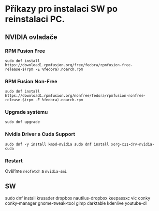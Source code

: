 # Příkazy pro instalaci SW po reinstalaci PC.
## NVIDIA ovladače
### RPM Fusion Free
`sudo dnf install https://download1.rpmfusion.org/free/fedora/rpmfusion-free-release-$(rpm -E %fedora).noarch.rpm`
### RPM Fusion Non-Free
`sudo dnf install https://download1.rpmfusion.org/nonfree/fedora/rpmfusion-nonfree-release-$(rpm -E %fedora).noarch.rpm`
### Upgrade systému
`sudo dnf upgrade`
### Nvidia Driver a Cuda Support
`sudo dnf -y install kmod-nvidia
sudo dnf install xorg-x11-drv-nvidia-cuda`
### Restart
Ověříme `neofetch` a `nvidia-smi`
## SW
sudo dnf install krusader dropbox nautilus-dropbox keepassxc vlc conky conky-manager gnome-tweak-tool gimp darktable kdenlive youtube-dl
